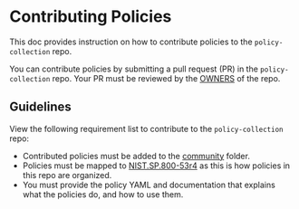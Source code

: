 # Contributing Policies
This doc provides instruction on how to contribute policies to the `policy-collection` repo.

You can contribute policies by submitting a pull request (PR) in the `policy-collection` repo. Your PR must be reviewed by the [OWNERS](../OWNERS) of the repo.

## Guidelines
View the following requirement list to contribute to the `policy-collection` repo:
* Contributed policies must be added to the [community](../policies/community) folder.
* Policies must be mapped to [NIST.SP.800-53r4](https://nvlpubs.nist.gov/nistpubs/SpecialPublications/NIST.SP.800-53r4.pdf) as this is how policies in this repo are organized. 
* You must provide the policy YAML and documentation that explains what the policies do, and how to use them.
